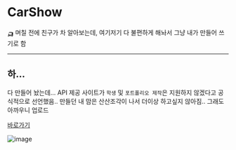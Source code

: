 # CarShow

🛺 며칠 전에 친구가 차 알아보는데, 여기저기 다 불편하게 해놔서 그냥 내가 만들어 쓰기로 함

---

## 하...

다 만들어 놨는데... API 제공 사이트가 `학생` 및 `포트폴리오 제작`은 지원하지 않겠다고 공식적으로 선언했음..
만들던 내 맘은 산산조각이 나서 더이상 하고싶지 않아짐..
그래도 아까우니 업로드

[바로가기](https://car-show-mu.vercel.app/)

![image](https://github.com/kwb020312/Car_Show/assets/46777310/f5588f28-1ac6-4489-9c65-8468e836999d)
